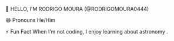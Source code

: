 👋 HELLO, I'M RODRIGO MOURA (@RODRIGOMOURA0444)

😄 Pronouns
He/Him

⚡ Fun Fact
When I’m not coding, I enjoy learning about astronomy .
